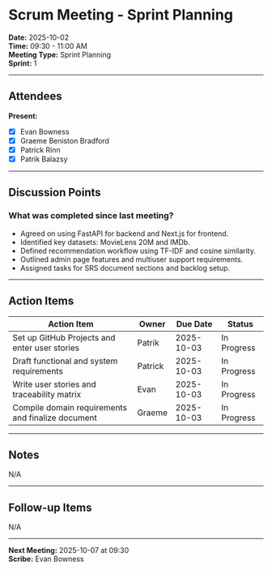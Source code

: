 # Scrum Meeting - Sprint Planning

**Date:** 2025-10-02  
**Time:** 09:30 - 11:00 AM  
**Meeting Type:** Sprint Planning  
**Sprint:** 1

---

## Attendees

**Present:**
- [x] Evan Bowness
- [x] Graeme Beniston Bradford
- [x] Patrick Rinn
- [x] Patrik Balazsy

---

## Discussion Points

### What was completed since last meeting?
- Agreed on using FastAPI for backend and Next.js for frontend.
- Identified key datasets: MovieLens 20M and IMDb.
- Defined recommendation workflow using TF-IDF and cosine similarity.
- Outlined admin page features and multiuser support requirements.
- Assigned tasks for SRS document sections and backlog setup.

---

## Action Items

| Action Item | Owner | Due Date | Status |
|-------------|-------|----------|--------|
| Set up GitHub Projects and enter user stories | Patrik | 2025-10-03 | In Progress |
| Draft functional and system requirements | Patrick | 2025-10-03 | In Progress |
| Write user stories and traceability matrix | Evan | 2025-10-03 | In Progress |
| Compile domain requirements and finalize document | Graeme | 2025-10-03 | In Progress |

---

## Notes

N/A

---

## Follow-up Items

N/A

---

**Next Meeting:** 2025-10-07 at 09:30  
**Scribe:** Evan Bowness
